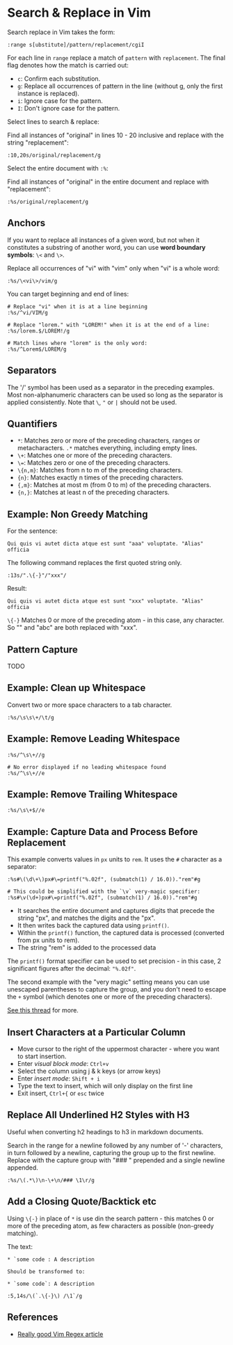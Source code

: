 # Search & Replace in Vim
Search replace in Vim takes the form:

```vim
:range s[ubstitute]/pattern/replacement/cgiI
```
For each line in `range` replace a match of `pattern` with `replacement`. The final flag denotes how the match is carried out:

- `c`: Confirm each substitution.
- `g`: Replace all occurrences of pattern in the line (without g, only the first instance is replaced).
- `i`: Ignore case for the pattern.
- `I`: Don't ignore case for the pattern.


Select lines to search & replace:

Find all instances of "original" in lines 10 - 20 inclusive and replace with the string "replacement":
```vim
:10,20s/original/replacement/g
```
Select the entire document with `:%`:

Find all instances of "original" in the entire document and replace with "replacement":
```vim
:%s/original/replacement/g
```
Anchors
-------
If you want to replace all instances of a given word, but not when it constitutes a substring of another word, you can use __word boundary symbols__: `\<` and `\>`.

Replace all occurrences of "vi" with "vim" only when "vi" is a whole word:

```vim
:%s/\<vi\>/vim/g
```
You can target beginning and end of lines:

```vim
# Replace "vi" when it is at a line beginning
:%s/^vi/VIM/g

# Replace "lorem." with "LOREM!" when it is at the end of a line:
:%s/lorem.$/LOREM!/g

# Match lines where "lorem" is the only word:
:%s/^Lorem$/LOREM/g
```
Separators
----------
The '/' symbol has been used as a separator in the preceding examples. Most non-alphanumeric characters can be used so long as the separator is applied consistently. Note that `\`, `"` or `|` should not be used.

Quantifiers
-----------
- `*`: Matches zero or more of the preceding characters, ranges or metacharacters. `.*` matches everything, including empty lines.
- `\+`: Matches one or more of the preceding characters.
- `\=`: Matches zero or one of the preceding characters.
- `\{n,m}`: Matches from n to m of the preceding characters.
- `{n}`: Matches exactly n times of the preceding characters.
- `{,m}`: Matches at most m (from 0 to m) of the preceding characters.
- `{n,}`: Matches at least n of the preceding characters.


Example: Non Greedy Matching
----------------------------
For the sentence:

`Qui quis vi autet dicta atque est sunt "aaa" voluptate. "Alias" officia`

The following command replaces the first quoted string only.
```vim
:13s/".\{-}"/"xxx"/
```
Result:

`Qui quis vi autet dicta atque est sunt "xxx" voluptate. "Alias" officia`

`\{-}` Matches 0 or more of the preceding atom - in this case, any character. So "" and "abc" are both replaced with "xxx".


Pattern Capture
----------------
TODO
 
Example: Clean up Whitespace
----------------------------
Convert two or more space characters to a tab character.

```vim
:%s/\s\s\+/\t/g
```

Example: Remove Leading Whitespace
----------------------------------
```vim
:%s/^\s\+//g

# No error displayed if no leading whitespace found
:%s/^\s\+//e
```

Example: Remove Trailing Whitespace
-----------------------------------
```vim
:%s/\s\+$//e
```

Example: Capture Data and Process Before Replacement
----------------------------------------------------
This example converts values in `px` units to `rem`. It uses the `#` character as a separator:

```vim
:%s#\(\d\+\)px#\=printf("%.02f", (submatch(1) / 16.0))."rem"#g

# This could be simplified with the `\v` very-magic specifier:
:%s#\v(\d+)px#\=printf("%.02f", (submatch(1) / 16.0))."rem"#g
```

- It searches the entire document and captures digits that precede the string "px", and matches the digits and the "px".
- It then writes back the captured data using `printf()`.
- Within the `printf()` function, the captured data is processed (converted from px units to rem).
- The string "rem" is added to the processed data

The `printf()` format specifier can be used to set precision - in this case, 2 significant figures after the decimal: `"%.02f"`.

The second example with the "very magic" setting means you can use unescaped parentheses to capture the group, and you don't need to escape the `+` symbol (which denotes one or more of the preceding characters).

[See this thread][2] for more.

Insert Characters at a Particular Column
----------------------------------------

* Move cursor to the right of the uppermost character - where you want to start insertion.
* Enter *visual block mode*: `Ctrl+v`
* Select the column using j & k keys (or arrow keys)
* Enter *insert mode*: `Shift + i`
* Type the text to insert, which will only display on the first line
* Exit insert, `Ctrl+{` or `esc` twice

Replace All Underlined H2 Styles with H3
----------------------------------------
Useful when converting h2 headings to h3 in markdown documents.

Search in the range for a newline followed by any number of '-' characters, in turn followed by a newline, capturing the group up to the first newline.
Replace with the capture group with "### " prepended and a single newline appended.

```vim
:%s/\(.*\)\n-\+\n/### \1\r/g
```

Add a Closing Quote/Backtick etc
--------------------------------
Using `\{-}` in place of `*` is use din the search pattern - this matches 0 or more of the preceding atom, as few characters as possible (non-greedy matching).

The text:

```
* `some code : A description

Should be transformed to:

* `some code`: A description
```


```vim
:5,14s/\(`.\{-}\) /\1`/g
```


References
----------
* [Really good Vim Regex article][1]

[1]: http://www.vimregex.com/
[2]: https://www.reddit.com/r/vim/comments/feeaub/so_i_needed_to_replace_all_px_to_rems_in_a_css/
